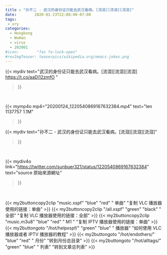 ```yaml
---
title : "孙不二 - 武汉的身份证只能去武汉看病。[流泪][流泪][流泪]"
date:        2020-01-23T22:08:00-07:00
tags:
 - xry
categories:
  - Hongkong
  - WuHan
  - virus
  - 202001
#icon:        "fas fa-lock-open"
#resImgTeaser: teaserpics/wikipedia.org/emacs-jokes.png
---
```


{{< mydiv text="武汉的身份证只能去武汉看病。[流泪][流泪][流泪] https://t.co/aaDi12zmfO "
>}}
<br>


{{< mymp4o mp4="20200124_1220540869167632384.mp4"
text="len 1137757    1.1M"
>}}


{{< mydiv text="孙不二 - 武汉的身份证只能去武汉看病。[流泪][流泪][流泪]"
>}}
<br>

{{< mydiv4o link="https://twitter.com/sunbuer321/status/1220540869167632384"
text="source 原始來源網址"
>}}


<br>

{{< my2buttoncopy2clip "music.xspf"        "blue"   "red"    " 单曲"  "复制 VLC 播放器使用的链接：单曲" >}} {{< my2buttoncopy2clip "/all.xspf"         "green"  "black"  " 全部"  "复制 VLC 播放器使用的链接：全部" >}} {{< my2buttoncopy2clip "music.m3u8"        "blue"   "red"    " M1 "    "复制 IPTV 播放器使用的链接：单曲" >}} {{< my2buttongoto      "/hot/helpxspf/"    "green"  "blue"   " 播放器" "如何使用 VLC 播放器或者 IPTV 播放器的教程" >}} {{< my2buttongoto      "/hot/endothers/"   "blue"   "red"    " 月份"   "转到月份总目录" >}} {{< my2buttongoto      "/hot/alltags/"     "green"  "blue"   " 列表"   "转到文章总列表" >}} 
